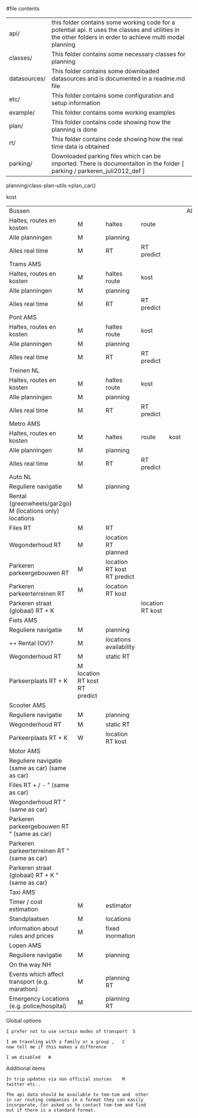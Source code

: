 #file contents

<table>
<tr>
<td>api/</td>
<td>this folder contains some working code for a potential api.  It uses the classes and utilities in the other folders in order to achieve multi modal planning</td>
</tr>
<tr>
<td>classes/</td>
<td>This folder contains some necessary classes for planning</td>
</tr>
<tr>
<td>datasources/</td>
<td>This folder contains some downloaded datasources and is documented in a readme.md file</td>
</tr>
<tr>
<td>etc/</td>
<td>This folder contains some configuration and setup information</td>
</tr>
<tr>
<td>example/</td>
<td>This folder contains some working examples</td>
</tr>
<tr>
<td>plan/</td>
<td>This folder contains code showing how the planning is done</td>
</tr>
<tr>
<td>rt/</td>
<td>This folder contains code showing how the real time data is obtained</td>
</tr>
<tr>
<td>parking/</td>
<td>Downloaded parking files which can be imported.  There is documentaiton in the folder [ parking / parkeren_juli2012_def ] </td>
</tr>
</table>

planning/class-plan-utils->plan_car()

<table>
<tr><td colspan=9>Bussen</td><td>AMS/NH</td></tr>
<tr><td>Haltes, routes en kosten</td><td>M</td><td>haltes</td><td>route</td></tr>	kost	
<tr><td>Alle planningen</td><td>M</td><td>planning</td><td></td></tr>
<tr><td>Alles real time</td><td>M</td><td>RT</td><td>RT predict</td></tr>
<tr><td colspan=9>Trams	AMS</td><td></td><td></td></tr>
<tr><td>Haltes, routes en kosten</td><td>M</td><td>haltes	route</td><td>	kost	</td></tr>
<tr><td>Alle planningen</td><td>M</td><td>planning</td><td></td></tr>
<tr><td>Alles real time</td><td>M</td><td>RT</td><td>RT predict</td></tr>
<tr><td colspan=9>Pont	AMS</td><td></td><td></td></tr>
<tr><td>Haltes, routes en kosten</td><td>M</td><td>haltes	route</td><td>	kost	</td></tr>
<tr><td>Alle planningen</td><td>M</td><td>planning</td><td></td></tr>
<tr><td>Alles real time</td><td>M</td><td>RT</td><td>RT predict</td></tr>
<tr><td colspan=9>Treinen	NL</td><td></td><td></td></tr>
<tr><td>Haltes, routes en kosten</td><td>M</td><td>haltes	route</td><td>	kost	</td></tr>
<tr><td>Alle planningen</td><td>M</td><td>planning</td><td></td></tr>
<tr><td>Alles real time</td><td>M</td><td>RT</td><td>RT predict</td></tr>
<tr><td colspan=9>Metro	AMS</td><td></td><td></td></tr>
<tr><td>Haltes, routes en kosten</td><td>M</td><td>haltes</td><td>route</td><td>kost	</td></tr>
<tr><td>Alle planningen</td><td>M</td><td>planning</td><td></td></tr>
<tr><td>Alles real time</td><td>M</td><td>RT</td><td>RT predict</td></tr>
<tr><td colspan=9>Auto 	NL</td><td></td><td></td></tr>
<tr><td>Reguliere navigatie</td><td>M</td><td>planning</td><td></td></tr>
<tr><td>Rental (greenwheels/gar2go)	M (locations only)	locations</td><td></td></tr>
<tr><td>Files RT</td><td>M</td><td>RT</td><td></td></tr>
<tr><td>Wegonderhoud RT</td><td>M</td><td>location 	RT	planned</td></tr>
<tr><td>Parkeren parkeergebouwen RT</td><td>M</td><td>location 	RT	kost	RT predict</td></tr>
<tr><td>Parkeren parkeerterreinen RT</td><td>M</td><td>location 	RT	kost	</td></tr>
<tr><td>Parkeren straat (globaal) RT + K</td><td> </td><td></td><td>location 	RT	kost	</td></tr>
<tr><td colspan=9>Fiets 	AMS</td><td></td><td></td></tr>
<tr><td>Reguliere navigatie</td><td>M</td><td>planning</td><td></td></tr>
<tr><td>++ Rental (OV)?</td><td>M</td><td>locations	availability</td><td></td></tr>
<tr><td>Wegonderhoud RT</td><td>M</td><td>static	RT</td><td></td></tr>
<tr><td>Parkeerplaats RT + K</td><td>M	location 	RT	kost	RT predict</td></tr>
<tr><td colspan=9>Scooter	AMS</td><td></td><td></td></tr>
<tr><td>Reguliere navigatie</td><td>M</td><td>planning</td><td></td></tr>
<tr><td>Wegonderhoud RT</td><td>M</td><td>static	RT</td><td></td></tr>
<tr><td>Parkeerplaats RT + K</td><td>W</td><td>location 	RT	kost	</td></tr>
<tr><td colspan=9>Motor	AMS</td><td></td><td></td></tr>
<tr><td>Reguliere navigatie	(same as car)	(same as car)</td><td></td></tr>
<tr><td>Files RT + / -	"	(same as car)</td><td></td></tr>
<tr><td>Wegonderhoud RT	"	(same as car)</td><td></td></tr>
<tr><td>Parkeren parkeergebouwen RT	"	(same as car)</td><td></td></tr>
<tr><td>Parkeren parkeerterreinen RT	"	(same as car)</td><td></td></tr>
<tr><td>Parkeren straat (globaal) RT + K	"	(same as car)</td><td></td></tr>
<tr><td colspan=9>Taxi	AMS</td><td></td><td></td></tr>
<tr><td>Timer / cost estimation</td><td>M</td><td>estimator</td><td></td></tr>
<tr><td>Standplaatsen</td><td>M</td><td>locations</td><td></td></tr>
<tr><td>information about rules and prices</td><td>M</td><td>fixed inormation</td><td></td></tr>
<tr><td colspan=9>Lopen	AMS</td><td></td><td></td></tr>
<tr><td>Reguliere navigatie</td><td>M</td><td>planning</td><td></td></tr>
<tr><td colspan=9>On the way	NH</td><td></td><td></td></tr>
<tr><td>Events which affect transport (e.g. marathon)</td><td>M</td><td>planning	RT</td><td></td></tr>
<tr><td>Emergency Locations (e.g. police/hospital)</td><td>M</td><td>planning	RT</td><td></td></tr>
</table>

						
Global options						
						
	I prefer not to use certain modes of transport	S				
						
	I am traveling with a family or a group ,	C 				
	now tell me if this makes a difference					
						
	I am disabled	W				
						
Additional items						
						
	In trip updates via non official sources	M				
	twitter etc..					
						
	The api data should be available to tom-tom and  other					
	in car routing companies in a format they can easily 					
	incorporate, Cor asked us to contact tom-tom and find					
	out if there is a standard format.					
						
